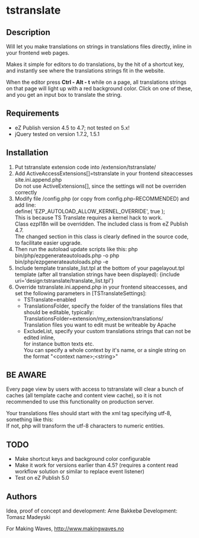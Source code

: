 tstranslate
===========

Description
-----------

Will let you make translations on strings in translations files directly,
inline in your frontend web pages.

Makes it simple for editors to do translations, by the hit of a shortcut key,
and instantly see where the translations strings fit in the website.

When the editor press **Ctrl - Alt - t** while on a page, all translations strings
on that page will light up with a red background color. Click on one of these,
and you get an input box to translate the string.


Requirements
------------

* eZ Publish version 4.5 to 4.7; not tested on 5.x!
* jQuery tested on version 1.7.2, 1.5.1

Installation
------------

1. Put tstranslate extension code into <ezRoot>/extension/tstranslate/
2. Add ActiveAccessExtensions[]=tstranslate in your frontend siteaccesses site.ini.append.php  
   Do not use ActiveExtensions[], since the settings will not be overriden correctly
3. Modify file <ezRoot>/config.php (or copy from config.php-RECOMMENDED) and add line:  
   define( 'EZP_AUTOLOAD_ALLOW_KERNEL_OVERRIDE', true );  
   This is because TS Translate requires a kernel hack to work.  
   Class ezpI18n will be overridden. The included class is from eZ Publish 4.7.  
   The changed section in this class is clearly defined in the source code, to facilitate easier upgrade.
4. Then run the autoload update scripts like this:
   php bin/php/ezpgenerateautoloads.php -o
   php bin/php/ezpgenerateautoloads.php -e
5. Include template translate_list.tpl at the bottom of your pagelayout.tpl template (after all translation strings have been displayed):
   {include uri='design:tstranslate/translate_list.tpl'}
6. Override tstranslate.ini.append.php in your frontend siteaccesses, and set the following parameters in [TSTranslateSettings]:  
   * TSTranslate=enabled  
   * TranslationsFolder, specify the folder of the translations files that should be editable, typically:  
     TranslationsFolder=extension/my_extension/translations/  
     Translation files you want to edit must be writeable by Apache  
   * ExcludeList, specify your custom translations strings that can not be edited inline,  
     for instance button texts etc.  
     You can specify a whole context by it's name, or a single string on the format "&lt;context name&gt;;&lt;string&gt;"  

BE AWARE
--------

Every page view by users with access to tstranslate will clear a bunch of caches (all template cache and content view cache),
so it is not recommended to use this functionality on production server.

Your translations files should start with the xml tag specifying utf-8, something like this:  
    <?xml version="1.0" encoding="utf-8"?>
If not, php will transform the utf-8 characters to numeric entities.


TODO
----

* Make shortcut keys and background color configurable
* Make it work for versions earlier than 4.5? (requires a content read workflow solution or similar to replace event listener)
* Test on eZ Publish 5.0

Authors
-------

Idea, proof of concept and development: Arne Bakkebø
Development: Tomasz Madeyski

For Making Waves, http://www.makingwaves.no
